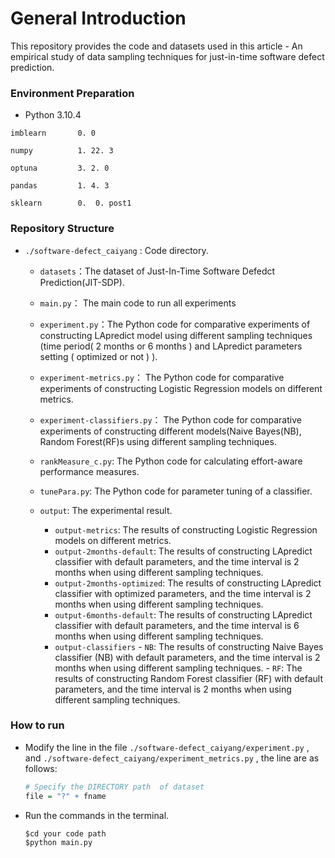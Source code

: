 # General Introduction

This repository provides the code and datasets used in this article - An empirical study of data sampling techniques for just-in-time software defect prediction.

### Environment Preparation

- Python	3.10.4

```
imblearn       0. 0 

numpy          1. 22. 3

optuna         3. 2. 0

pandas         1. 4. 3

sklearn        0.  0. post1
```

### Repository Structure

- `./software-defect_caiyang` : Code directory.
  - `datasets`：The dataset of Just-In-Time Software Defedct Prediction(JIT-SDP).
  
  - `main.py`： The main code to run all experiments 
  
  - `experiment.py`：The Python code for comparative experiments of constructing LApredict model using different sampling techniques  (time period( 2 months or 6 months ) and LApredict parameters setting ( optimized or not ) ). 
  
  - `experiment-metrics.py`： The Python code for comparative experiments of constructing Logistic Regression models on different metrics. 
  
  - `experiment-classifiers.py`： The Python code for comparative experiments of constructing different models(Naive Bayes(NB), Random Forest(RF)s using different sampling techniques.
  
  - `rankMeasure_c.py`: The Python code for calculating effort-aware performance measures.
  
  - `tunePara.py`: The Python code for parameter tuning of a classifier.
  
  - `output`:  The experimental result.
    - `output-metrics`:  The results of constructing Logistic Regression models on different metrics.
    - `output-2months-default`:  The results of constructing LApredict classifier with default parameters, and the time interval is 2 months when using different sampling techniques.
    - `output-2months-optimized`:  The results of constructing LApredict  classifier with optimized parameters, and the time interval is 2 months when using different sampling techniques.
    - `output-6months-default`:  The results of constructing LApredict  classifier with default parameters, and the time interval is 6 months when using different sampling techniques.
    - `output-classifiers`
           - `NB`:  The results of constructing Naive Bayes classifier (NB) with default parameters, and the time interval is 2 months when using different sampling techniques.
            - `RF`:  The results of constructing Random Forest classifier (RF) with default parameters, and the time interval is 2 months when using different sampling techniques.
    
       

### How to run

- Modify the line in the file `./software-defect_caiyang/experiment.py` , and  `./software-defect_caiyang/experiment_metrics.py` , the line are as follows:

  ```R
  # Specify the DIRECTORY path  of dataset
  file = "?" + fname
  ```
  
- Run the commands in the terminal.
  
  ```cmd
  $cd your code path
  $python main.py
  ```
